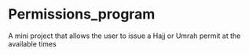 # Permissions_program
A mini project that allows the user to issue a Hajj or Umrah permit at the available times
